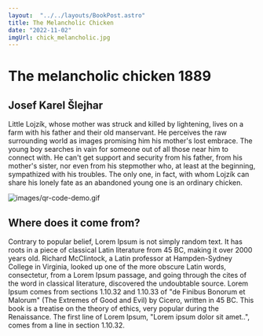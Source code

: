 ```yaml
---
layout:  "../../layouts/BookPost.astro" 
title: The Melancholic Chicken
date: "2022-11-02"
imgUrl: chick_melancholic.jpg
---
```

# The melancholic chicken 1889
## Josef Karel Šlejhar
Little Lojzík, whose mother was struck and killed by lightening, lives on a farm with his father and their old manservant. He perceives the raw surrounding world as images promising him his mother's lost embrace. The young boy searches in vain for someone out of all those near him to connect with. He can't get support and security from his father, from his mother's sister, nor even from his stepmother who, at least at the beginning, sympathized with his troubles. The only one, in fact, with whom Lojzík can share his lonely fate as an abandoned young one is an ordinary chicken.


![images/qr-code-demo.gif](https://external-content.duckduckgo.com/iu/?u=https%3A%2F%2Fwww.trhknih.cz%2Fcover%2Fmedium%2Fl%2Fm%2Ffl01hpbml.png&f=1&nofb=1&ipt=2efb87fec0dc41b26f281cfe3bc85e11dff072dbd86cf476ba3103138d9606e9&ipo=images)

## Where does it come from?
Contrary to popular belief, Lorem Ipsum is not simply random text. It has roots in a piece of classical Latin literature from 45 BC, making it over 2000 years old. Richard McClintock, a Latin professor at Hampden-Sydney College in Virginia, looked up one of the more obscure Latin words, consectetur, from a Lorem Ipsum passage, and going through the cites of the word in classical literature, discovered the undoubtable source. Lorem Ipsum comes from sections 1.10.32 and 1.10.33 of "de Finibus Bonorum et Malorum" (The Extremes of Good and Evil) by Cicero, written in 45 BC. This book is a treatise on the theory of ethics, very popular during the Renaissance. The first line of Lorem Ipsum, "Lorem ipsum dolor sit amet..", comes from a line in section 1.10.32.